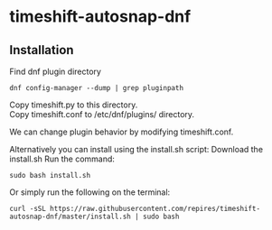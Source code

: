 # timeshift-autosnap-dnf

## Installation

Find dnf plugin  directory
```
dnf config-manager --dump | grep pluginpath
```
Copy timeshift.py to this directory.  
Copy timeshift.conf to /etc/dnf/plugins/ directory.

We can change plugin behavior by modifying timeshift.conf.

Alternatively you can install using the install.sh script:
Download the install.sh
Run the command:
```
sudo bash install.sh
```
Or simply run the following on the terminal:
```
curl -sSL https://raw.githubusercontent.com/repires/timeshift-autosnap-dnf/master/install.sh | sudo bash
```

